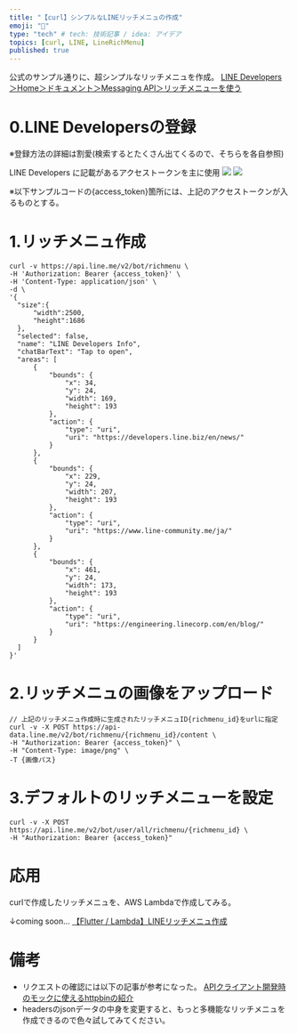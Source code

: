 ```yaml
---
title: "【curl】シンプルなLINEリッチメニュの作成"
emoji: "🌽"
type: "tech" # tech: 技術記事 / idea: アイデア
topics: [curl, LINE, LineRichMenu]
published: true
---
```

<!-- 公開に変更する -->
<!-- 参考記事のURLを更新する -->

公式のサンプル通りに、超シンプルなリッチメニュを作成。
[LINE Developers＞Home＞ドキュメント＞Messaging API＞リッチメニューを使う](https://developers.line.biz/ja/docs/messaging-api/using-rich-menus/#creating-a-rich-menu-using-the-messaging-api)

# 0.LINE Developersの登録
※登録方法の詳細は割愛(検索するとたくさん出てくるので、そちらを各自参照)

LINE Developers に記載があるアクセストークンを主に使用
![](https://storage.googleapis.com/zenn-user-upload/9a9926a8c059-20230221.png)
![](https://storage.googleapis.com/zenn-user-upload/7ab46269d8b0-20230221.png)

※以下サンプルコードの{access_token}箇所には、上記のアクセストークンが入るものとする。

# 1.リッチメニュ作成
```
curl -v https://api.line.me/v2/bot/richmenu \
-H 'Authorization: Bearer {access_token}' \
-H 'Content-Type: application/json' \
-d \
'{
  "size":{
      "width":2500,
      "height":1686
  },
  "selected": false,
  "name": "LINE Developers Info",
  "chatBarText": "Tap to open",
  "areas": [
      {
          "bounds": {
              "x": 34,
              "y": 24,
              "width": 169,
              "height": 193
          },
          "action": {
              "type": "uri",
              "uri": "https://developers.line.biz/en/news/"
          }
      },
      {
          "bounds": {
              "x": 229,
              "y": 24,
              "width": 207,
              "height": 193
          },
          "action": {
              "type": "uri",
              "uri": "https://www.line-community.me/ja/"
          }
      },
      {
          "bounds": {
              "x": 461,
              "y": 24,
              "width": 173,
              "height": 193
          },
          "action": {
              "type": "uri",
              "uri": "https://engineering.linecorp.com/en/blog/"
          }
      }
  ]
}'
```

# 2.リッチメニュの画像をアップロード
```
// 上記のリッチメニュ作成時に生成されたリッチメニュID{richmenu_id}をurlに指定
curl -v -X POST https://api-data.line.me/v2/bot/richmenu/{richmenu_id}/content \
-H "Authorization: Bearer {access_token}" \
-H "Content-Type: image/png" \
-T {画像パス}
```

# 3.デフォルトのリッチメニューを設定
```
curl -v -X POST https://api.line.me/v2/bot/user/all/richmenu/{richmenu_id} \
-H "Authorization: Bearer {access_token}"
```

# 応用
curlで作成したリッチメニュを、AWS Lambdaで作成してみる。

↓coming soon...
[【Flutter / Lambda】LINEリッチメニュ作成]()

# 備考
- リクエストの確認には以下の記事が参考になった。
  [APIクライアント開発時のモックに使えるhttpbinの紹介](https://qiita.com/sameyasu/items/adacceb8a1bee893599b)
- headersのjsonデータの中身を変更すると、もっと多機能なリッチメニュを作成できるので色々試してみてください。
